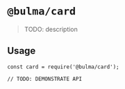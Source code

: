 # `@bulma/card`

> TODO: description

## Usage

```
const card = require('@bulma/card');

// TODO: DEMONSTRATE API
```
